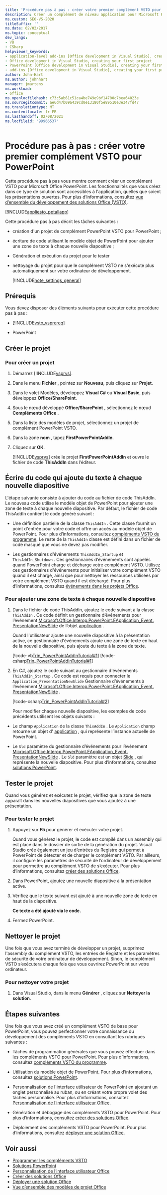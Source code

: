 ```yaml
---
title: 'Procédure pas à pas : créer votre premier complément VSTO pour PowerPoint'
description: Créer un complément de niveau application pour Microsoft PowerPoint. Cette fonctionnalité est disponible pour l’application elle-même, quelles que soient les présentations ouvertes.
ms.custom: SEO-VS-2020
titleSuffix: ''
ms.date: 02/02/2017
ms.topic: conceptual
dev_langs:
- VB
- CSharp
helpviewer_keywords:
- application-level add-ins [Office development in Visual Studio], creating your first project
- Office development in Visual Studio, creating your first project
- PowerPoint [Office development in Visual Studio], creating your first project
- add-ins [Office development in Visual Studio], creating your first project
author: John-Hart
ms.author: johnhart
manager: jmartens
ms.workload:
- office
ms.openlocfilehash: c73c5ab61c51ca4be749e9bf14700c7bea64023e
ms.sourcegitcommit: ae6d47b09a439cd0e13180f5e89510e3e347fd47
ms.translationtype: MT
ms.contentlocale: fr-FR
ms.lasthandoff: 02/08/2021
ms.locfileid: "99966537"
---
```

# <a name="walkthrough-create-your-first-vsto-add-in-for-powerpoint"></a>Procédure pas à pas : créer votre premier complément VSTO pour PowerPoint
  Cette procédure pas à pas vous montre comment créer un complément VSTO pour Microsoft Office PowerPoint. Les fonctionnalités que vous créez dans ce type de solution sont accessibles à l'application, quelles que soient les présentations ouvertes. Pour plus d’informations, consultez [vue d’ensemble du développement des solutions Office &#40;VSTO&#41;](../vsto/office-solutions-development-overview-vsto.md).

 [!INCLUDE[appliesto_pptallapp](../vsto/includes/appliesto-pptallapp-md.md)]

 Cette procédure pas à pas décrit les tâches suivantes :

- création d'un projet de complément PowerPoint VSTO pour PowerPoint ;

- écriture de code utilisant le modèle objet de PowerPoint pour ajouter une zone de texte à chaque nouvelle diapositive ;

- Génération et exécution du projet pour le tester

- nettoyage du projet pour que le complément VSTO ne s'exécute plus automatiquement sur votre ordinateur de développement.

  [!INCLUDE[note_settings_general](../sharepoint/includes/note-settings-general-md.md)]

## <a name="prerequisites"></a>Prérequis
 Vous devez disposer des éléments suivants pour exécuter cette procédure pas à pas :

- [!INCLUDE[vsto_vsprereq](../vsto/includes/vsto-vsprereq-md.md)]

- PowerPoint

## <a name="create-the-project"></a>Créer le projet

### <a name="to-create-a-new-project"></a>Pour créer un projet

1. Démarrez [!INCLUDE[vsprvs](../sharepoint/includes/vsprvs-md.md)].

2. Dans le menu **Fichier** , pointez sur **Nouveau**, puis cliquez sur **Projet**.

3. Dans le volet Modèles, développez **Visual C#** ou **Visual Basic**, puis développez **Office/SharePoint**.

4. Sous le nœud développé **Office/SharePoint** , sélectionnez le nœud **Compléments Office** .

5. Dans la liste des modèles de projet, sélectionnez un projet de complément PowerPoint VSTO.

6. Dans la zone **nom** , tapez **FirstPowerPointAddIn**.

7. Cliquez sur **OK**.

     [!INCLUDE[vsprvs](../sharepoint/includes/vsprvs-md.md)] crée le projet **FirstPowerPointAddIn** et ouvre le fichier de code **ThisAddIn** dans l’éditeur.

## <a name="write-code-that-adds-text-to-each-new-slide"></a>Écrire du code qui ajoute du texte à chaque nouvelle diapositive
 L'étape suivante consiste à ajouter du code au fichier de code ThisAddIn. Le nouveau code utilise le modèle objet de PowerPoint pour ajouter une zone de texte à chaque nouvelle diapositive. Par défaut, le fichier de code ThisAddIn contient le code généré suivant :

- Une définition partielle de la classe `ThisAddIn` . Cette classe fournit un point d'entrée pour votre code et offre un accès au modèle objet de PowerPoint. Pour plus d’informations, consultez [compléments VSTO du programme](../vsto/programming-vsto-add-ins.md). Le reste de la `ThisAddIn` classe est défini dans un fichier de code masqué que vous ne devez pas modifier.

- Les gestionnaires d'événements `ThisAddIn_Startup` et `ThisAddIn_Shutdown` . Ces gestionnaires d’événements sont appelés quand PowerPoint charge et décharge votre complément VSTO. Utilisez ces gestionnaires d'événements pour initialiser votre complément VSTO quand il est chargé, ainsi que pour nettoyer les ressources utilisées par votre complément VSTO quand il est déchargé. Pour plus d’informations, consultez [événements dans les projets Office](../vsto/events-in-office-projects.md).

### <a name="to-add-a-text-box-to-each-new-slide"></a>Pour ajouter une zone de texte à chaque nouvelle diapositive

1. Dans le fichier de code ThisAddIn, ajoutez le code suivant à la classe `ThisAddIn` . Ce code définit un gestionnaire d’événements pour l’événement [Microsoft.Office.Interop.PowerPoint.EApplication_Event. PresentationNewSlide](/previous-versions/office/developer/office-2010/ff762876(v%3doffice.14)) de l’objet [application](/previous-versions/office/developer/office-2010/ff764034(v=office.14)) .

    Quand l'utilisateur ajoute une nouvelle diapositive à la présentation active, ce gestionnaire d'événements ajoute une zone de texte en haut de la nouvelle diapositive, puis ajoute du texte à la zone de texte.

    [!code-vb[Trin_PowerPointAddInTutorial#1](../vsto/codesnippet/VisualBasic/Trin_PowerPointAddInTutorial/ThisAddIn.vb#1)]
    [!code-csharp[Trin_PowerPointAddInTutorial#1](../vsto/codesnippet/CSharp/Trin_PowerPointAddInTutorial/ThisAddIn.cs#1)]

2. En C#, ajoutez le code suivant au gestionnaire d'événements `ThisAddIn_Startup` . Ce code est requis pour connecter le `Application_PresentationNewSlide` Gestionnaire d’événements à l’événement [Microsoft.Office.Interop.PowerPoint.EApplication_Event. PresentationNewSlide](/previous-versions/office/developer/office-2010/ff762876(v%3doffice.14)) .

    [!code-csharp[Trin_PowerPointAddInTutorial#2](../vsto/codesnippet/CSharp/Trin_PowerPointAddInTutorial/ThisAddIn.cs#2)]

   Pour modifier chaque nouvelle diapositive, les exemples de code précédents utilisent les objets suivants :

- Le champ `Application` de la classe `ThisAddIn` . Le `Application` champ retourne un objet d' [application](/previous-versions/office/developer/office-2010/ff764034(v=office.14)) , qui représente l’instance actuelle de PowerPoint.

- Le `Sld` paramètre du gestionnaire d’événements pour l’événement [Microsoft.Office.Interop.PowerPoint.EApplication_Event. PresentationNewSlide](/previous-versions/office/developer/office-2010/ff762876(v%3doffice.14)) . Le `Sld` paramètre est un objet [Slide](/previous-versions/office/developer/office-2010/ff763417(v=office.14)) , qui représente la nouvelle diapositive. Pour plus d’informations, consultez [solutions PowerPoint](../vsto/powerpoint-solutions.md).

## <a name="test-the-project"></a>Tester le projet
 Quand vous générez et exécutez le projet, vérifiez que la zone de texte apparaît dans les nouvelles diapositives que vous ajoutez à une présentation.

### <a name="to-test-the-project"></a>Pour tester le projet

1. Appuyez sur **F5** pour générer et exécuter votre projet.

     Quand vous générez le projet, le code est compilé dans un assembly qui est placé dans le dossier de sortie de la génération du projet. Visual Studio crée également un jeu d’entrées du Registre qui permet à PowerPoint de détecter et de charger le complément VSTO. Par ailleurs, il configure les paramètres de sécurité de l’ordinateur de développement pour permettre au complément VSTO de s’exécuter. Pour plus d’informations, consultez [créer des solutions Office](../vsto/building-office-solutions.md).

2. Dans PowerPoint, ajoutez une nouvelle diapositive à la présentation active.

3. Vérifiez que le texte suivant est ajouté à une nouvelle zone de texte en haut de la diapositive.

     **Ce texte a été ajouté via le code.**

4. Fermez PowerPoint.

## <a name="clean-up-the-project"></a>Nettoyer le projet
 Une fois que vous avez terminé de développer un projet, supprimez l'assembly du complément VSTO, les entrées de Registre et les paramètres de sécurité de votre ordinateur de développement. Sinon, le complément VSTO s’exécutera chaque fois que vous ouvrirez PowerPoint sur votre ordinateur.

### <a name="to-clean-up-your-project"></a>Pour nettoyer votre projet

1. Dans Visual Studio, dans le menu **Générer** , cliquez sur **Nettoyer la solution**.

## <a name="next-steps"></a>Étapes suivantes
 Une fois que vous avez créé un complément VSTO de base pour PowerPoint, vous pouvez perfectionner votre connaissance du développement des compléments VSTO en consultant les rubriques suivantes :

- Tâches de programmation générales que vous pouvez effectuer dans les compléments VSTO pour PowerPoint. Pour plus d’informations, consultez [compléments VSTO du programme](../vsto/programming-vsto-add-ins.md).

- Utilisation du modèle objet de PowerPoint. Pour plus d’informations, consultez [solutions PowerPoint](../vsto/powerpoint-solutions.md).

- Personnalisation de l'interface utilisateur de PowerPoint en ajoutant un onglet personnalisé au ruban, ou en créant votre propre volet des tâches personnalisé. Pour plus d’informations, consultez [Personnalisation de l’interface utilisateur Office](../vsto/office-ui-customization.md).

- Génération et débogage des compléments VSTO pour PowerPoint. Pour plus d’informations, consultez [créer des solutions Office](../vsto/building-office-solutions.md).

- Déploiement des compléments VSTO pour PowerPoint. Pour plus d’informations, consultez [déployer une solution Office](../vsto/deploying-an-office-solution.md).

## <a name="see-also"></a>Voir aussi
- [Programmer les compléments VSTO](../vsto/programming-vsto-add-ins.md)
- [Solutions PowerPoint](../vsto/powerpoint-solutions.md)
- [Personnalisation de l’interface utilisateur Office](../vsto/office-ui-customization.md)
- [Créer des solutions Office](../vsto/building-office-solutions.md)
- [Déployer une solution Office](../vsto/deploying-an-office-solution.md)
- [Vue d’ensemble des modèles de projet Office](../vsto/office-project-templates-overview.md)
